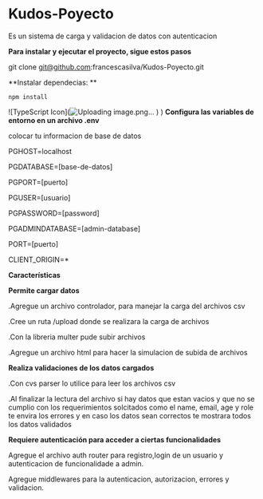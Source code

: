 # Kudos-Poyecto 

Es un sistema de carga y validacion de datos con autenticacion 

**Para instalar y ejecutar el proyecto, sigue estos pasos**

git clone git@github.com:francescasilva/Kudos-Poyecto.git

**Instalar dependecias: **
```
npm install
```
![TypeScript Icon](![Uploading image.png…]()
)
)
**Configura las variables de entorno en un archivo .env**

colocar tu informacion de base de datos

PGHOST=localhost

PGDATABASE=[base-de-datos]

PGPORT=[puerto]

PGUSER=[usuario]

PGPASSWORD=[password]

PGADMINDATABASE=[admin-database]

PORT=[puerto]

CLIENT_ORIGIN=*

**Características**

**Permite cargar datos**

 .Agregue un archivo controlador, para manejar la carga del archivos csv

 .Cree un ruta /upload donde se realizara la carga de archivos

 .Con la libreria multer pude subir archivos

 .Agregue un archivo html para hacer la simulacion de subida de archivos

**Realiza validaciones de los datos cargados**

 .Con cvs parser lo utilice para leer los archivos csv

 .Al finalizar la lectura del archivo si hay datos que estan vacios y que no se cumplio con los requerimientos solcitados como el name, email, age y  role te envira los errores y en caso los datos sean correctos te mostrara todos los datos validados 

**Requiere autenticación para acceder a ciertas funcionalidades**

Agregue el archivo auth router para registro,login de un usuario y autenticacion de funcionalidade a admin. 

Agregue middlewares para la autenticacion, autorizacion, errores y validacion.
 
 


 

